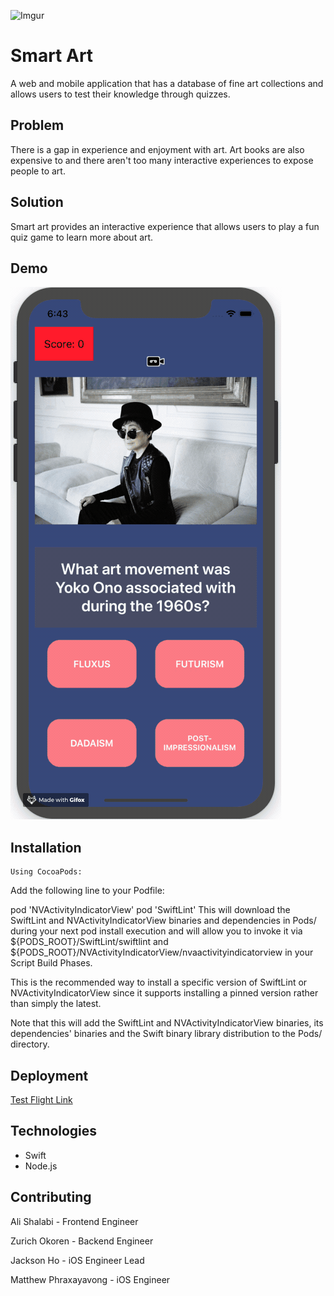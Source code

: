 ![Imgur](https://i.imgur.com/VYeYwHO.png?3)

# Smart Art


A web and mobile application that has a database of fine art collections and allows users to test their knowledge through quizzes.

## Problem
There is a gap in experience and enjoyment with art. Art books are also expensive to and there aren't too many interactive experiences to expose people to art.

## Solution
Smart art provides an interactive experience that allows users to play a fun quiz game to learn more about art.

## Demo

![alt tag](https://github.com/Mintri1199/Smart_Art_iOS_App/blob/master/progress_screenshots/demo_v1.2.gif)

## Installation

```
Using CocoaPods:
```
Add the following line to your Podfile:

pod 'NVActivityIndicatorView'
pod 'SwiftLint'
This will download the SwiftLint and NVActivityIndicatorView binaries and dependencies in Pods/ during your next pod install execution and will allow you to invoke it via ${PODS_ROOT}/SwiftLint/swiftlint and ${PODS_ROOT}/NVActivityIndicatorView/nvaactivityindicatorview in your Script Build Phases.

This is the recommended way to install a specific version of SwiftLint or NVActivityIndicatorView since it supports installing a pinned version rather than simply the latest.

Note that this will add the SwiftLint and NVActivityIndicatorView binaries, its dependencies' binaries and the Swift binary library distribution to the Pods/ directory.


## Deployment

[Test Flight Link](https://testflight.apple.com/join/Uzq1krYz)

## Technologies
 - Swift
 - Node.js

## Contributing


Ali Shalabi - Frontend Engineer

Zurich Okoren - Backend Engineer

Jackson Ho - iOS Engineer Lead

Matthew Phraxayavong - iOS Engineer


